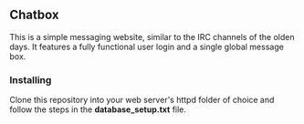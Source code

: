 ## Chatbox

This is a simple messaging website, similar to the IRC channels of the olden days. It features a fully functional user login and a single global message box.

### Installing

Clone this repository into your web server's httpd folder of choice and follow the steps in the **database_setup.txt** file.